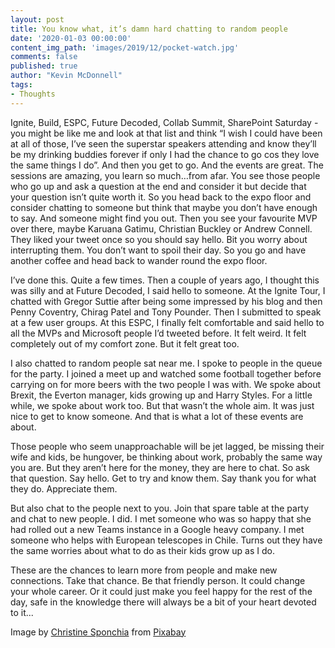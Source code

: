 ```yaml
---
layout: post
title: You know what, it’s damn hard chatting to random people
date: '2020-01-03 00:00:00'
content_img_path: 'images/2019/12/pocket-watch.jpg'
comments: false
published: true
author: "Kevin McDonnell"
tags:
- Thoughts
---
```


Ignite, Build, ESPC, Future Decoded, Collab Summit, SharePoint Saturday - you might be like me and look at that list and think “I wish I could have been at all of those, I’ve seen the superstar speakers attending and know they’ll be my drinking buddies forever if only I had the chance to go cos they love the same things I do”. And then you get to go. And the events are great. The sessions are amazing, you learn so much…from afar. You see those people who go up and ask a question at the end and consider it but decide that your question isn’t quite worth it. So you head back to the expo floor and consider chatting to someone but think that maybe you don’t have enough to say. And someone might find you out. Then you see your favourite MVP over there, maybe Karuana Gatimu, Christian Buckley or Andrew Connell. They liked your tweet once so you should say hello. Bit you worry about interrupting them. You don’t want to spoil their day. So you go and have another coffee and head back to wander round the expo floor. 

I’ve done this. Quite a few times. Then a couple of years ago, I thought this was silly and at Future Decoded, I said hello to someone. At the Ignite Tour, I chatted with Gregor Suttie after being some impressed by his blog and then Penny Coventry, Chirag Patel and Tony Pounder. Then I submitted to speak at a few user groups. At this ESPC, I finally felt comfortable and said hello to all the MVPs and Microsoft people I’d tweeted before. It felt weird. It felt completely out of my comfort zone. But it felt great too. 

I also chatted to random people sat near me. I spoke to people in the queue for the party. I joined a meet up and watched some football together before carrying on for more beers with the two people I was with. We spoke about Brexit, the Everton manager, kids growing up and Harry Styles. For a little while, we spoke about work too. But that wasn’t the whole aim. It was just nice to get to know someone. And that is what a lot of these events are about. 

Those people who seem unapproachable will be jet lagged, be missing their wife and kids, be hungover, be thinking about work, probably the same way you are. But they aren’t here for the money, they are here to chat. So ask that question. Say hello. Get to try and know them. Say thank you for what they do. Appreciate them. 

But also chat to the people next to you. Join that spare table at the party and chat to new people. I did. I met someone who was so happy that she had rolled out a new Teams instance in a Google heavy company. I met someone who helps with European telescopes in Chile. Turns out they have the same worries about what to do as their kids grow up as I do. 

These are the chances to learn more from people and make new connections. Take that chance. Be that friendly person. It could change your whole career. Or it could just make you feel happy for the rest of the day, safe in the knowledge there will always be a bit of your heart devoted to it...  

 Image by [Christine Sponchia](https://pixabay.com/users/Sponchia-443272/?utm_source=link-attribution&amp;utm_medium=referral&amp;utm_campaign=image&amp;utm_content=627031) from [Pixabay](https://pixabay.com/?utm_source=link-attribution&amp;utm_medium=referral&amp;utm_campaign=image&amp;utm_content=627031)
 